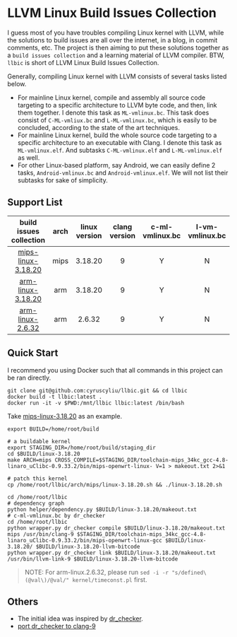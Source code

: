# LLVM Linux Build Issues Collection

I guess most of you have troubles compiling Linux kernel with LLVM, while the solutions to build issues are all over
the internet, in a blog, in commit comments, etc. The project is then aiming to put these solutions together as a 
`build issues collection` and a learning material of LLVM compiler. BTW, `llbic` is short of LLVM Linux Build Issues
 Collection.
 
 Generally, compiling Linux kernel with LLVM consists of several tasks listed below.
 + For mainline Linux kernel, compile and assembly all source code targeting to a specific architecture to LLVM byte 
 code, and then, link them together. I denote this task as `ML-vmlinux.bc`. This task does consist of `C-ML-vmliux.bc`
 and `L-ML-vmlinux.bc`, which is easily to be concluded, according to the state of the art techniques.
 + For mainline Linux kernel, build the whole source code targeting to a specific architecture to an executable with 
 Clang. I denote this task as `ML-vmlinux.elf`. And subtasks `C-ML-vmlinux.elf` and `L-ML-vmlinux.elf` as well.
 + For other Linux-based platform, say Android, we can easily define 2 tasks, `Android-vmlinux.bc` and
 `Android-vmlinux.elf`. We will not list their subtasks for sake of simplicity.


## Support List
|build issues collection|arch|linux version|clang version|c-ml-vmlinux.bc|l-vm-vmlinux.bc|
|:---:|:---:|:---:|:---:|:---:|:---:|
|[mips-linux-3.18.20](./arch/mips/linux-3.18.20.md)|mips|3.18.20|9|Y|N|
|[arm-linux-3.18.20](./arch/arm/linux-3.18.20.md)|arm|3.18.20|9|Y|N|
|[arm-linux-2.6.32](./arch/arm/linux-2.6.32.md)|arm|2.6.32|9|Y|N|

## Quick Start

I recommend you using Docker such that all commands in this project can be ran directly.

```shell script
git clone git@github.com:cyruscyliu/llbic.git && cd llbic
docker build -t llbic:latest .
docker run -it -v $PWD:/mnt/llbic llbic:latest /bin/bash
```

Take [mips-linux-3.18.20](./arch/mips/linux-3.18.20.md) as an example.

```shell script
export BUILD=/home/root/build

# a buildable kernel
export STAGING_DIR=/home/root/build/staging_dir
cd $BUILD/linux-3.18.20
make ARCH=mips CROSS_COMPILE=$STAGING_DIR/toolchain-mips_34kc_gcc-4.8-linaro_uClibc-0.9.33.2/bin/mips-openwrt-linux- V=1 > makeout.txt 2>&1

# patch this kernel
cp /home/root/llbic/arch/mips/linux-3.18.20.sh && ./linux-3.18.20.sh

cd /home/root/llbic
# dependency graph
python helper/dependency.py $BUILD/linux-3.18.20/makeout.txt
# c-ml-vmlinux.bc by dr_checker
cd /home/root/llbic
python wrapper.py dr_checker compile $BUILD/linux-3.18.20/makeout.txt mips /usr/bin/clang-9 $STAGING_DIR/toolchain-mips_34kc_gcc-4.8-linaro_uClibc-0.9.33.2/bin/mips-openwrt-linux-gcc $BUILD/linux-3.18.20/ $BUILD/linux-3.18.20-llvm-bitcode
python wrapper.py dr_checker link $BUILD/linux-3.18.20/makeout.txt /usr/bin/llvm-link-9 $BUILD/linux-3.18.20-llvm-bitcode
```

>NOTE: For arm-linux.2.6.32, please run `sed -i -r "s/defined\(@val\)/@val/" kernel/timeconst.pl` first.

## Others
+ The initial idea was inspired by [dr_checker](https://github.com/ucsb-seclab/dr_checker).
+ [port dr_checker to clang-9](./doc/port-dr_checker-2-clang-9.md)
